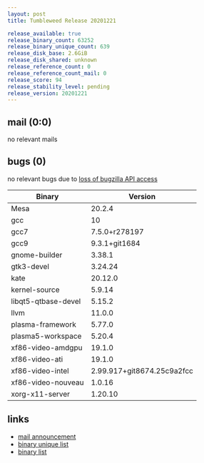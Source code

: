 ```yaml
---
layout: post
title: Tumbleweed Release 20201221

release_available: true
release_binary_count: 63252
release_binary_unique_count: 639
release_disk_base: 2.6GiB
release_disk_shared: unknown
release_reference_count: 0
release_reference_count_mail: 0
release_score: 94
release_stability_level: pending
release_version: 20201221
---
```


## mail (0:0)

no relevant mails

## bugs (0)

<!--more-->

no relevant bugs due to [loss of bugzilla API access](https://bugzilla.opensuse.org/show_bug.cgi?id=1157722)

Binary | Version
--- | ---
Mesa | 20.2.4
gcc | 10
gcc7 | 7.5.0+r278197
gcc9 | 9.3.1+git1684
gnome-builder | 3.38.1
gtk3-devel | 3.24.24
kate | 20.12.0
kernel-source | 5.9.14
libqt5-qtbase-devel | 5.15.2
llvm | 11.0.0
plasma-framework | 5.77.0
plasma5-workspace | 5.20.4
xf86-video-amdgpu | 19.1.0
xf86-video-ati | 19.1.0
xf86-video-intel | 2.99.917+git8674.25c9a2fcc
xf86-video-nouveau | 1.0.16
xorg-x11-server | 1.20.10

## links

- [mail announcement](https://github.com/boombatower/tumbleweed-review/issues/10)
- [binary unique list](http://download.opensuse.org/history/20201221/rpm.unique.list)
- [binary list](http://download.opensuse.org/history/20201221/rpm.list)
